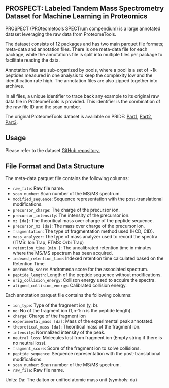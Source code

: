 ## PROSPECT: Labeled Tandem Mass Spectrometry Dataset for Machine Learning in Proteomics

PROSPECT (PROteometools SPECTrum compendium) is a large annotated dataset leveraging the raw data from ProteomeTools.

The dataset consists of 12 packages and has two main parquet file formats; meta-data and annotation files. There is one meta-data file for each package, while the annotations file is split into multiple files per package to facilitate reading the data.

Annotation files are sub-organized by pools, where a pool is a set of ~1k peptides measured in one analysis to keep the complexity low and the identification rate high. The annotation files are also zipped together into archives.

In all files, a unique identifier to trace back any example to its original raw data file in ProteomeTools is provided. This identifier is the combination of the raw file ID and the scan number.

The original ProteomeTools dataset is available on PRIDE: [Part1](https://www.ebi.ac.uk/pride/archive/projects/PXD004732), [Part2](https://www.ebi.ac.uk/pride/archive/projects/PXD010595), [Part3](https://www.ebi.ac.uk/pride/archive/projects/PXD021013).


## Usage

Please refer to the dataset [GitHub repository.](https://github.com/wilhelm-lab/PROSPECT)

## File Format and Data Structure

The meta-data parquet file contains the following columns:

- `raw_file`: Raw file name.
- `scan_number`: Scan number of the MS/MS spectrum.
- `modified_sequence`: Sequence representation with the post-translational modifications.
- `precursor_charge`: The charge of the precursor ion.
- `precursor_intensity`: The intensity of the precursor ion.
- `mz [da]`: The theoritical mass over charge of the peptide sequence.
- `precursor_mz [da]`: The mass over charge of the precursor ion.
- `fragmentation`: The type of fragmentation method used (HCD, CID).
- `mass_analyzer`: The type of mass analyzer used to record the spectra (ITMS: Ion Trap, FTMS: Orbi Trap)
- `retention_time [min.]`: The uncalibrated retention time in minutes where the MS/MS spectrum has been acquired.
- `indexed_retention_time`: Indexed retention time calculated based on the Retention Time.
- `andromeda_score`: Andromeda score for the associated spectrum.
- `peptide_length`: Length of the peptide sequence without modifications.
- `orig_collision_energy`: Collison energy used to acquire the spectra.
- `aligned_collision_energy`: Calibrated collision energy.


Each annotation parquet file contains the following columns:

- `ion_type`: Type of the fragment ion (y, b).
- `no`: No of the fragment ion (1,n-1: n is the peptide length).
- `charge`: Charge of the fragment ion
- `experimental_mass [da]`: Mass of the experimental peak annotated.
- `theoretical_mass [da]`: Theoritical mass of the fragment ion.
- `intensity`: Normalized intensity of the peak.
- `neutral_loss`: Molecules lost from fragment ion (Empty string if there is no neutral loss).
- `fragment_score`: Score of the fragment ion to solve collisions.
- `peptide_sequence`: Sequence representation with the post-translational modifications.
- `scan_number`: Scan number of the MS/MS spectrum.
- `raw_file`: Raw file name.


Units:
Da: The dalton or unified atomic mass unit (symbols: da)
